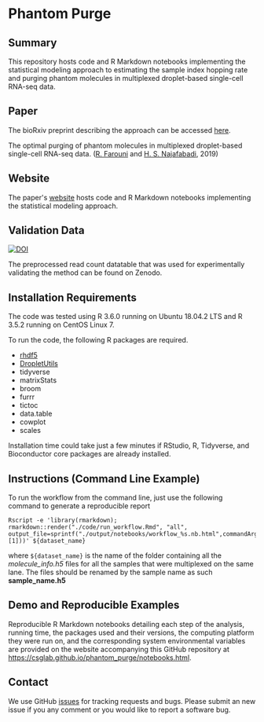 # Phantom Purge

Summary
-------

This repository hosts code and R Markdown notebooks implementing the statistical modeling approach to estimating the sample index hopping rate and purging phantom molecules in multiplexed droplet-based single-cell RNA-seq data. 

Paper
-------

The bioRxiv preprint describing the approach can be accessed [here](https://www.biorxiv.org/content/10.1101/617225v5).

The optimal purging of phantom molecules in multiplexed droplet-based single-cell RNA-seq data. ([R. Farouni](http://rfarouni.github.io/) and [H. S. Najafabadi](http://csg.lab.mcgill.ca/), 2019)


Website
---------

The paper's [website](https://csglab.github.io/phantom_purge/index.html) hosts code and R Markdown notebooks implementing the statistical modeling approach.


Validation Data
---------

[![DOI](https://zenodo.org/badge/DOI/10.5281/zenodo.3267922.svg)](https://doi.org/10.5281/zenodo.3267922)


The preprocessed read count datatable that was used for experimentally validating the method can be found on Zenodo.


Installation Requirements
----------
The code was tested using R 3.6.0 running on Ubuntu 18.04.2 LTS and R 3.5.2 running on CentOS Linux 7.

To run the code, the following R packages are required.

- [rhdf5](https://www.bioconductor.org/packages/release/bioc/html/rhdf5.html)
- [DropletUtils](https://www.bioconductor.org/packages/release/bioc/html/DropletUtils.html)
- tidyverse
- matrixStats
- broom
- furrr
- tictoc
- data.table
- cowplot
- scales

Installation time could take just a few minutes if RStudio, R, Tidyverse, and Bioconductor core packages are already installed.

Instructions (Command Line Example)
---------

To run the workflow from the command line, just use the following command to generate a reproducible report

```
Rscript -e 'library(rmarkdown); rmarkdown::render("./code/run_workflow.Rmd", "all", output_file=sprintf("./output/notebooks/workflow_%s.nb.html",commandArgs(trailingOnly=T)[1]))' ${dataset_name}
```
where `${dataset_name}` is the name of the folder containing all the *molecule_info.h5* files for all the samples that were multiplexed on the same lane. The files should be renamed by the sample name as such **sample_name.h5** 


Demo and Reproducible Examples
---------

Reproducible R Markdown notebooks detailing each step of the analysis, running time, the packages used and their versions, the computing platform they were run on, and the corresponding system environmental variables are provided on the website accompanying this GitHub repository at https://csglab.github.io/phantom_purge/notebooks.html.

Contact
---------

We use GitHub [issues](https://github.com/csglab/phantom_purge/issues) for tracking requests and bugs. Please submit an new issue if you any comment or you would like to report a software bug.
 
